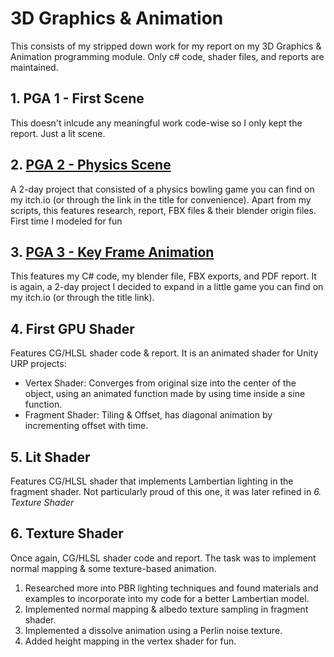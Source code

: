 # 3D Graphics & Animation
This consists of my stripped down work for my report on my 3D Graphics & Animation programming module. Only c# code, shader files, and reports are maintained.
## 1. PGA 1 - First Scene
This doesn't inlcude any meaningful work code-wise so I only kept the report. Just a lit scene.
## 2. [PGA 2 - Physics Scene](https://hristostantchev.itch.io/absolutely-realistic-physics-bowling)
A 2-day project that consisted of a physics bowling game you can find on my itch.io (or through the link in the title for convenience). 
Apart from my scripts, this features research, report, FBX files & their blender origin files. First time I modeled for fun
## 3. [PGA 3 - Key Frame Animation](https://hristostantchev.itch.io/slime-slayer)
This features my C# code, my blender file, FBX exports, and PDF report. It is again, a 2-day project I decided to expand in a little game you can find on my itch.io (or through the title link).
## 4. First GPU Shader
Features CG/HLSL shader code & report. It is an animated shader for Unity URP projects:
- Vertex Shader: Converges from original size into the center of the object, using an animated function made by using time inside a sine function.
- Fragment Shader: Tiling & Offset, has diagonal animation by incrementing offset with time.
## 5. Lit Shader
Features CG/HLSL shader that implements Lambertian lighting in the fragment shader. Not particularly proud of this one, it was later refined in _6. Texture Shader_
## 6. Texture Shader
Once again, CG/HLSL shader code and report. The task was to implement normal mapping & some texture-based animation.
1. Researched more into PBR lighting techniques and found materials and examples to incorporate into my code for a better Lambertian model.
2. Implemented normal mapping & albedo texture sampling in fragment shader.
3. Implemented a dissolve animation using a Perlin noise texture.
4. Added height mapping in the vertex shader for fun.

